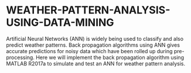 # WEATHER-PATTERN-ANALYSIS-USING-DATA-MINING
Artificial Neural Networks (ANN) is widely being used to classify and also predict weather patterns. Back propagation algorithms using ANN gives accurate predictions for noisy data which have been rolled up during pre-processing. Here we will implement the back propagation algorithm using MATLAB R2017a to simulate and test an ANN for weather pattern analysis.
